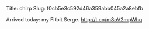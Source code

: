 Title: chirp
Slug: f0cb5e3c592d46a359abb045a2a8ebfb

Arrived today: my Fitbit Serge. <a href="http://t.co/m8oV2mpWhq">http://t.co/m8oV2mpWhq</a>
